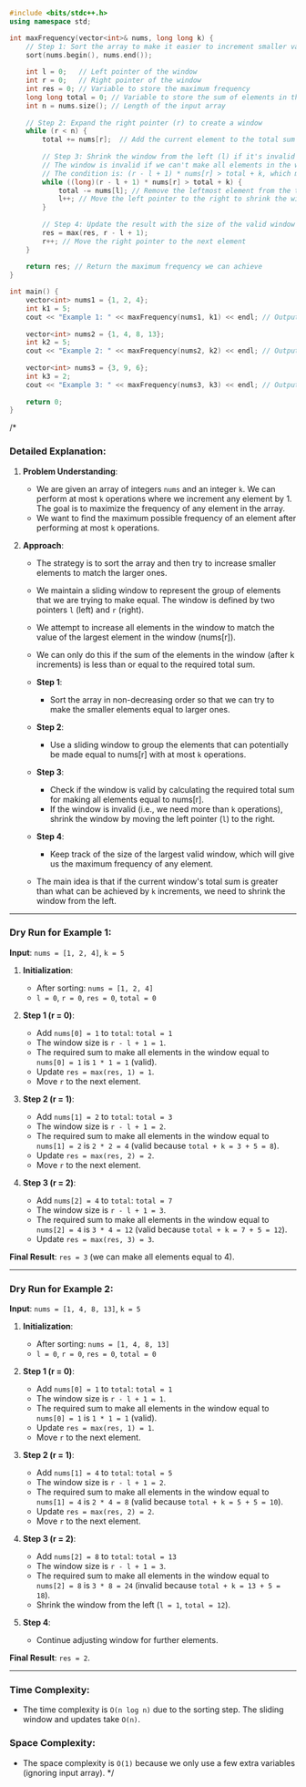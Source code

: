 ```cpp
#include <bits/stdc++.h>
using namespace std;

int maxFrequency(vector<int>& nums, long long k) {
    // Step 1: Sort the array to make it easier to increment smaller values to match larger ones
    sort(nums.begin(), nums.end());
    
    int l = 0;   // Left pointer of the window
    int r = 0;   // Right pointer of the window
    int res = 0; // Variable to store the maximum frequency
    long long total = 0; // Variable to store the sum of elements in the current window
    int n = nums.size(); // Length of the input array
    
    // Step 2: Expand the right pointer (r) to create a window
    while (r < n) {
        total += nums[r];  // Add the current element to the total sum of the window
        
        // Step 3: Shrink the window from the left (l) if it's invalid
        // The window is invalid if we can't make all elements in the window equal to nums[r] with k operations
        // The condition is: (r - l + 1) * nums[r] > total + k, which means the required total sum is more than what we have
        while ((long)(r - l + 1) * nums[r] > total + k) {
            total -= nums[l]; // Remove the leftmost element from the total
            l++; // Move the left pointer to the right to shrink the window
        }
        
        // Step 4: Update the result with the size of the valid window (r - l + 1)
        res = max(res, r - l + 1);
        r++; // Move the right pointer to the next element
    }
    
    return res; // Return the maximum frequency we can achieve
}

int main() {
    vector<int> nums1 = {1, 2, 4};
    int k1 = 5;
    cout << "Example 1: " << maxFrequency(nums1, k1) << endl; // Output: 3
    
    vector<int> nums2 = {1, 4, 8, 13};
    int k2 = 5;
    cout << "Example 2: " << maxFrequency(nums2, k2) << endl; // Output: 2
    
    vector<int> nums3 = {3, 9, 6};
    int k3 = 2;
    cout << "Example 3: " << maxFrequency(nums3, k3) << endl; // Output: 1
    
    return 0;
}
```

/*
### Detailed Explanation:

1. **Problem Understanding**:
    - We are given an array of integers `nums` and an integer `k`. We can perform at most `k` operations where we increment any element by 1. The goal is to maximize the frequency of any element in the array.
    - We want to find the maximum possible frequency of an element after performing at most `k` operations.

2. **Approach**:
    - The strategy is to sort the array and then try to increase smaller elements to match the larger ones. 
    - We maintain a sliding window to represent the group of elements that we are trying to make equal. The window is defined by two pointers `l` (left) and `r` (right).
    - We attempt to increase all elements in the window to match the value of the largest element in the window (nums[r]). 
    - We can only do this if the sum of the elements in the window (after k increments) is less than or equal to the required total sum.
    
    - **Step 1**: 
        - Sort the array in non-decreasing order so that we can try to make the smaller elements equal to larger ones.

    - **Step 2**: 
        - Use a sliding window to group the elements that can potentially be made equal to nums[r] with at most `k` operations.
    
    - **Step 3**:
        - Check if the window is valid by calculating the required total sum for making all elements equal to nums[r].
        - If the window is invalid (i.e., we need more than `k` operations), shrink the window by moving the left pointer (`l`) to the right.
    
    - **Step 4**:
        - Keep track of the size of the largest valid window, which will give us the maximum frequency of any element.
    
    - The main idea is that if the current window's total sum is greater than what can be achieved by `k` increments, we need to shrink the window from the left.

---

### Dry Run for Example 1:

**Input**: `nums = [1, 2, 4]`, `k = 5`

1. **Initialization**:
   - After sorting: `nums = [1, 2, 4]`
   - `l = 0`, `r = 0`, `res = 0`, `total = 0`

2. **Step 1 (r = 0)**:
   - Add `nums[0] = 1` to `total`: `total = 1`
   - The window size is `r - l + 1 = 1`.
   - The required sum to make all elements in the window equal to `nums[0] = 1` is `1 * 1 = 1` (valid).
   - Update `res = max(res, 1) = 1`.
   - Move `r` to the next element.

3. **Step 2 (r = 1)**:
   - Add `nums[1] = 2` to `total`: `total = 3`
   - The window size is `r - l + 1 = 2`.
   - The required sum to make all elements in the window equal to `nums[1] = 2` is `2 * 2 = 4` (valid because `total + k = 3 + 5 = 8`).
   - Update `res = max(res, 2) = 2`.
   - Move `r` to the next element.

4. **Step 3 (r = 2)**:
   - Add `nums[2] = 4` to `total`: `total = 7`
   - The window size is `r - l + 1 = 3`.
   - The required sum to make all elements in the window equal to `nums[2] = 4` is `3 * 4 = 12` (valid because `total + k = 7 + 5 = 12`).
   - Update `res = max(res, 3) = 3`.

**Final Result**: `res = 3` (we can make all elements equal to 4).

---

### Dry Run for Example 2:

**Input**: `nums = [1, 4, 8, 13]`, `k = 5`

1. **Initialization**:
   - After sorting: `nums = [1, 4, 8, 13]`
   - `l = 0`, `r = 0`, `res = 0`, `total = 0`

2. **Step 1 (r = 0)**:
   - Add `nums[0] = 1` to `total`: `total = 1`
   - The window size is `r - l + 1 = 1`.
   - The required sum to make all elements in the window equal to `nums[0] = 1` is `1 * 1 = 1` (valid).
   - Update `res = max(res, 1) = 1`.
   - Move `r` to the next element.

3. **Step 2 (r = 1)**:
   - Add `nums[1] = 4` to `total`: `total = 5`
   - The window size is `r - l + 1 = 2`.
   - The required sum to make all elements in the window equal to `nums[1] = 4` is `2 * 4 = 8` (valid because `total + k = 5 + 5 = 10`).
   - Update `res = max(res, 2) = 2`.
   - Move `r` to the next element.

4. **Step 3 (r = 2)**:
   - Add `nums[2] = 8` to `total`: `total = 13`
   - The window size is `r - l + 1 = 3`.
   - The required sum to make all elements in the window equal to `nums[2] = 8` is `3 * 8 = 24` (invalid because `total + k = 13 + 5 = 18`).
   - Shrink the window from the left (`l = 1`, `total = 12`).

5. **Step 4**:
   - Continue adjusting window for further elements.

**Final Result**: `res = 2`.

---

### Time Complexity:
- The time complexity is `O(n log n)` due to the sorting step. The sliding window and updates take `O(n)`.

### Space Complexity:
- The space complexity is `O(1)` because we only use a few extra variables (ignoring input array).
*/

